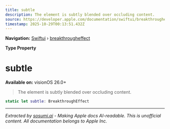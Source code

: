 ```yaml
---
title: subtle
description: The element is subtly blended over occluding content.
source: https://developer.apple.com/documentation/swiftui/breakthrougheffect/subtle
timestamp: 2025-10-29T00:13:51.432Z
---
```


**Navigation:** [Swiftui](/documentation/swiftui) › [breakthrougheffect](/documentation/swiftui/breakthrougheffect)

**Type Property**

# subtle

**Available on:** visionOS 26.0+

> The element is subtly blended over occluding content.

```swift
static let subtle: BreakthroughEffect
```

---

*Extracted by [sosumi.ai](https://sosumi.ai) - Making Apple docs AI-readable.*
*This is unofficial content. All documentation belongs to Apple Inc.*
